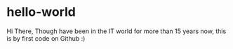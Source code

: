 # hello-world
Hi There,
Though have been in the IT world for more than 15 years now, this is by first code on Github :)
